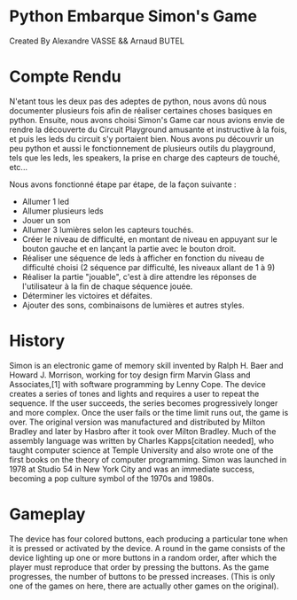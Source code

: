 # Python Embarque Simon's Game
Created By Alexandre VASSE && Arnaud BUTEL

# Compte Rendu
N'etant tous les deux pas des adeptes de python, nous avons dû nous documenter plusieurs fois afin de réaliser certaines choses basiques en python.
Ensuite, nous avons choisi Simon's Game car nous avions envie de rendre la découverte du Circuit Playground amusante et instructive à la fois, et puis les leds du circuit s'y portaient bien. Nous avons pu découvrir un peu python et aussi le fonctionnement de plusieurs outils du playground, tels que les leds, les speakers, la prise en charge des capteurs de touché, etc...

Nous avons fonctionné étape par étape, de la façon suivante : 
  - Allumer 1 led
  - Allumer plusieurs leds
  - Jouer un son
  - Allumer 3 lumières selon les capteurs touchés.
  - Créer le niveau de difficulté, en montant de niveau en appuyant sur le bouton gauche et en lançant la partie avec le bouton droit.
  - Réaliser une séquence de leds à afficher en fonction du niveau de difficulté choisi (2 séquence par difficulté, les niveaux allant de 1 à 9)
  - Réaliser la partie "jouable", c'est à dire attendre les réponses de l'utilisateur à la fin de chaque séquence jouée.
  - Déterminer les victoires et défaites.
  - Ajouter des sons, combinaisons de lumières et autres styles.

# History
Simon is an electronic game of memory skill invented by Ralph H. Baer and Howard J. Morrison, working for toy design firm Marvin Glass and Associates,[1] with software programming by Lenny Cope. The device creates a series of tones and lights and requires a user to repeat the sequence. If the user succeeds, the series becomes progressively longer and more complex. Once the user fails or the time limit runs out, the game is over. The original version was manufactured and distributed by Milton Bradley and later by Hasbro after it took over Milton Bradley. Much of the assembly language was written by Charles Kapps[citation needed], who taught computer science at Temple University and also wrote one of the first books on the theory of computer programming. Simon was launched in 1978 at Studio 54 in New York City and was an immediate success, becoming a pop culture symbol of the 1970s and 1980s.

# Gameplay
The device has four colored buttons, each producing a particular tone when it is pressed or activated by the device. A round in the game consists of the device lighting up one or more buttons in a random order, after which the player must reproduce that order by pressing the buttons. As the game progresses, the number of buttons to be pressed increases. (This is only one of the games on here, there are actually other games on the original).